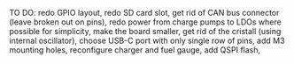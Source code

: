 TO DO:
	redo GPIO layout,
	redo SD card slot,
	get rid of CAN bus connector (leave broken out on pins),
	redo power from charge pumps to LDOs where possible for simplicity,
	make the board smaller,
	get rid of the cristall (using internal oscillator),
	choose USB-C port with only single row of pins,
	add M3 mounting holes,
	reconfigure charger and fuel gauge,
	add QSPI flash,
